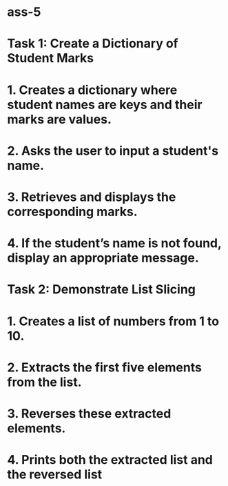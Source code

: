 # ass-5

# Task 1: Create a Dictionary of Student Marks

# 1.   Creates a dictionary where student names are keys and their marks are values.
# 2.   Asks the user to input a student's name.
# 3.   Retrieves and displays the corresponding marks.
# 4.   If the student’s name is not found, display an appropriate message.

# Task 2: Demonstrate List Slicing

# 1.   Creates a list of numbers from 1 to 10.
# 2.   Extracts the first five elements from the list.
# 3.   Reverses these extracted elements.
# 4.   Prints both the extracted list and the reversed list


